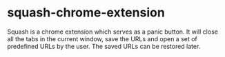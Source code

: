 # squash-chrome-extension
Squash is a chrome extension which serves as a panic button. It will close all the tabs in the current window, save the URLs and open a set of predefined URLs by the user. The saved URLs can be restored later.
